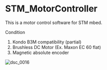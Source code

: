# STM_MotorController

This is a motor control software for STM mbed.

Condition

1) Kondo B3M compatibility (partial)   
2) Brushless DC Motor (Ex. Maxon EC 60 flat)  
3) Magnetic absolute encoder  

![dsc_0016](https://cloud.githubusercontent.com/assets/5755200/21163884/efe81f6c-c1d8-11e6-906c-171eca939943.JPG)
